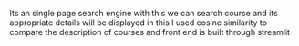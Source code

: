 Its an single page search engine with this we can search course and its appropriate details will be displayed in this I used cosine similarity to compare the description of courses and front end is built through streamlit
